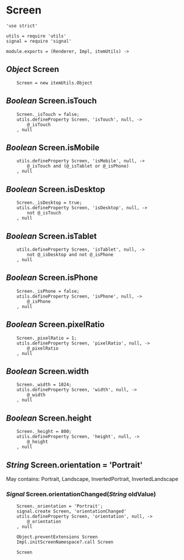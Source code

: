 Screen
======

	'use strict'

	utils = require 'utils'
	signal = require 'signal'

	module.exports = (Renderer, Impl, itemUtils) ->

*Object* Screen
---------------

		Screen = new itemUtils.Object

*Boolean* Screen.isTouch
------------------------

		Screen._isTouch = false;
		utils.defineProperty Screen, 'isTouch', null, ->
			@_isTouch
		, null

*Boolean* Screen.isMobile
-------------------------

		utils.defineProperty Screen, 'isMobile', null, ->
			@_isTouch and (@_isTablet or @_isPhone)
		, null

*Boolean* Screen.isDesktop
--------------------------

		Screen._isDesktop = true;
		utils.defineProperty Screen, 'isDesktop', null, ->
			not @_isTouch
		, null

*Boolean* Screen.isTablet
-------------------------

		utils.defineProperty Screen, 'isTablet', null, ->
			not @_isDesktop and not @_isPhone
		, null

*Boolean* Screen.isPhone
------------------------

		Screen._isPhone = false;
		utils.defineProperty Screen, 'isPhone', null, ->
			@_isPhone
		, null

*Boolean* Screen.pixelRatio
---------------------------

		Screen._pixelRatio = 1;
		utils.defineProperty Screen, 'pixelRatio', null, ->
			@_pixelRatio
		, null

*Boolean* Screen.width
----------------------

		Screen._width = 1024;
		utils.defineProperty Screen, 'width', null, ->
			@_width
		, null

*Boolean* Screen.height
-----------------------

		Screen._height = 800;
		utils.defineProperty Screen, 'height', null, ->
			@_height
		, null

*String* Screen.orientation = 'Portrait'
----------------------------------------

May contains: Portrait, Landscape, InvertedPortrait, InvertedLandscape

### *Signal* Screen.orientationChanged(*String* oldValue)

		Screen._orientation = 'Portrait';
		signal.create Screen, 'orientationChanged'
		utils.defineProperty Screen, 'orientation', null, ->
			@_orientation
		, null

		Object.preventExtensions Screen
		Impl.initScreenNamespace?.call Screen

		Screen
